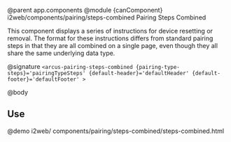 @parent app.components
@module {canComponent} i2web/components/pairing/steps-combined Pairing Steps Combined

This component displays a series of instructions for device resetting or removal. The format for these
instructions differs from standard pairing steps in that they are all combined on a single page, even though they
all share the same underlying data type.

@signature `<arcus-pairing-steps-combined {pairing-type-steps}='pairingTypeSteps' {default-header}='defaultHeader' {default-footer}='defaultFooter' >`

@body

## Use

@demo i2web/ components/pairing/steps-combined/steps-combined.html

